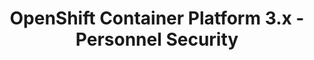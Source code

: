 ---
permalink: /product-documents/openshift-container-platform-3/nist-800-53/ps/
layout: control_response
title: OpenShift Container Platform 3.x - Personnel Security
category: Product Documents
lead: |
  Control responses for NIST 800-53 rev4.
subnav:
  data: components.openshift-container-platform-3.policies.PS-Personnel_Security.component
  href: ['#%', control_key]
  text: control_key
product_info:
  name: OpenShift Container Platform 3.x
  opencontrol_component: openshift-container-platform-3
  control_family: PS-Personnel_Security
---